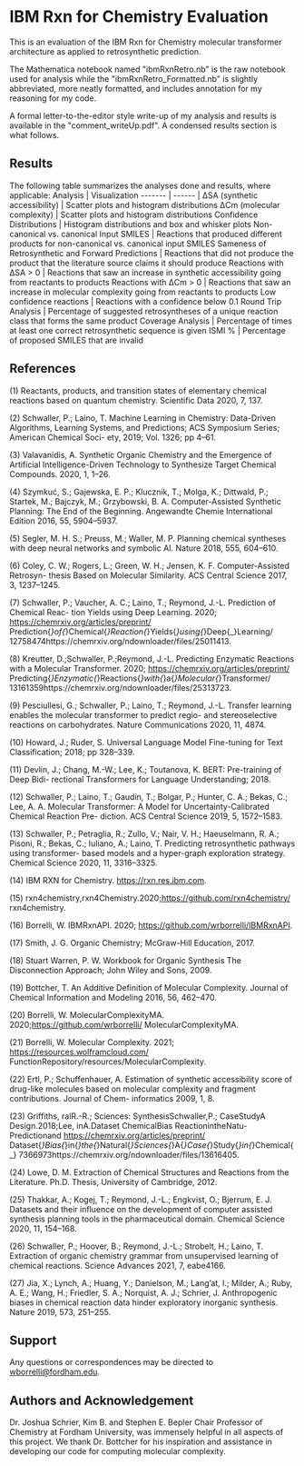 # IBM Rxn for Chemistry Evaluation

This is an evaluation of the IBM Rxn for Chemistry molecular transformer architecture as applied to retrosynthetic prediction. 

The Mathematica notebook named "ibmRxnRetro.nb" is the raw notebook used for analysis while the "ibmRxnRetro_Formatted.nb" is slightly abbreviated, more neatly formatted, and includes annotation for my reasoning for my code. 

A formal letter-to-the-editor style write-up of my analysis and results is available in the "comment_writeUp.pdf". A condensed results section is what follows.

## Results 
The following table summarizes the analyses done and results, where applicable:
Analysis | Visualization
------- | ------ |
ΔSA (synthetic accessibility) | Scatter plots and histogram distributions 
ΔCm (molecular complexity) | Scatter plots and histogram distributions
Confidence Distributions | Histogram distributions and box and whisker plots
Non-canonical vs. canonical Input SMILES | Reactions that produced different products for non-canonical vs. canonical input SMILES
Sameness of Retrosynthetic and Forward Predictions | Reactions that did not produce the product that the literature source claims it should produce
Reactions with ΔSA > 0 | Reactions that saw an increase in synthetic accessibility going from reactants to products
Reactions with ΔCm > 0 | Reactions that saw an increase in molecular complexity going from reactants to products
Low confidence reactions | Reactions with a confidence below 0.1 
Round Trip Analysis | Percentage of suggested retrosyntheses of a unique reaction class that forms the same product
Coverage Analysis | Percentage of times at least one correct retrosynthetic sequence is given 
ISMI % | Percentage of proposed SMILES that are invalid 

## References
(1) Reactants, products, and transition states of elementary chemical reactions based on
quantum chemistry. Scientific Data 2020, 7, 137.

(2) Schwaller, P.; Laino, T. Machine Learning in Chemistry: Data-Driven Algorithms,
Learning Systems, and Predictions; ACS Symposium Series; American Chemical Soci-
ety, 2019; Vol. 1326; pp 4–61.

(3) Valavanidis, A. Synthetic Organic Chemistry and the Emergence of Artificial
Intelligence-Driven Technology to Synthesize Target Chemical Compounds. 2020, 1,
1–26.

(4) Szymkuć, S.; Gajewska, E. P.; Klucznik, T.; Molga, K.; Dittwald, P.; Startek, M.;
Bajczyk, M.; Grzybowski, B. A. Computer-Assisted Synthetic Planning: The End of
the Beginning. Angewandte Chemie International Edition 2016, 55, 5904–5937.

(5) Segler, M. H. S.; Preuss, M.; Waller, M. P. Planning chemical syntheses with deep
neural networks and symbolic AI. Nature 2018, 555, 604–610.

(6) Coley, C. W.; Rogers, L.; Green, W. H.; Jensen, K. F. Computer-Assisted Retrosyn-
thesis Based on Molecular Similarity. ACS Central Science 2017, 3, 1237–1245.

(7) Schwaller, P.; Vaucher, A. C.; Laino, T.; Reymond, J.-L. Prediction of Chemical Reac-
tion Yields using Deep Learning. 2020; https://chemrxiv.org/articles/preprint/
Prediction{_}of{_}Chemical{_}Reaction{_}Yields{_}using{_}Deep{_}Learning/
12758474https://chemrxiv.org/ndownloader/files/25011413.

(8) Kreutter, D.;Schwaller, P.;Reymond, J.-L. Predicting Enzymatic Reactions
with a Molecular Transformer. 2020; https://chemrxiv.org/articles/preprint/
Predicting{_}Enzymatic{_}Reactions{_}with{_}a{_}Molecular{_}Transformer/
13161359https://chemrxiv.org/ndownloader/files/25313723.

(9) Pesciullesi, G.; Schwaller, P.; Laino, T.; Reymond, J.-L. Transfer learning enables the
molecular transformer to predict regio- and stereoselective reactions on carbohydrates.
Nature Communications 2020, 11, 4874.

(10) Howard, J.; Ruder, S. Universal Language Model Fine-tuning for Text Classification;
2018; pp 328–339.

(11) Devlin, J.; Chang, M.-W.; Lee, K.; Toutanova, K. BERT: Pre-training of Deep Bidi-
rectional Transformers for Language Understanding; 2018.

(12) Schwaller, P.; Laino, T.; Gaudin, T.; Bolgar, P.; Hunter, C. A.; Bekas, C.; Lee, A. A.
Molecular Transformer: A Model for Uncertainty-Calibrated Chemical Reaction Pre-
diction. ACS Central Science 2019, 5, 1572–1583.

(13) Schwaller, P.; Petraglia, R.; Zullo, V.; Nair, V. H.; Haeuselmann, R. A.; Pisoni, R.;
Bekas, C.; Iuliano, A.; Laino, T. Predicting retrosynthetic pathways using transformer-
based models and a hyper-graph exploration strategy. Chemical Science 2020, 11,
3316–3325.

(14) IBM RXN for Chemistry. https://rxn.res.ibm.com.

(15) rxn4chemistry,rxn4Chemistry.2020;https://github.com/rxn4chemistry/
rxn4chemistry.

(16) Borrelli, W. IBMRxnAPI. 2020; https://github.com/wrborrelli/IBMRxnAPI.

(17) Smith, J. G. Organic Chemistry; McGraw-Hill Education, 2017.

(18) Stuart Warren, P. W. Workbook for Organic Synthesis The Disconnection Approach;
John Wiley and Sons, 2009.

(19) Bottcher, T. An Additive Definition of Molecular Complexity. Journal of Chemical
Information and Modeling 2016, 56, 462–470.

(20) Borrelli, W. MolecularComplexityMA. 2020;https://github.com/wrborrelli/
MolecularComplexityMA.

(21) Borrelli, W. Molecular Complexity. 2021; https://resources.wolframcloud.com/
FunctionRepository/resources/MolecularComplexity.

(22) Ertl, P.; Schuffenhauer, A. Estimation of synthetic accessibility score of drug-like
molecules based on molecular complexity and fragment contributions. Journal of Chem-
informatics 2009, 1, 8.

(23) Griffiths,
ralR.-R.;
Sciences:
SynthesisSchwaller,P.;
CaseStudyA
Design.2018;Lee,
inA.Dataset
ChemicalBias
ReactionintheNatu-
Predictionand
https://chemrxiv.org/articles/preprint/
Dataset{_}Bias{_}in{_}the{_}Natural{_}Sciences{_}A{_}Case{_}Study{_}in{_}Chemical{_}
7366973https://chemrxiv.org/ndownloader/files/13616405.

(24) Lowe, D. M. Extraction of Chemical Structures and Reactions from the Literature.
Ph.D. Thesis, University of Cambridge, 2012.

(25) Thakkar, A.; Kogej, T.; Reymond, J.-L.; Engkvist, O.; Bjerrum, E. J. Datasets and
their influence on the development of computer assisted synthesis planning tools in the
pharmaceutical domain. Chemical Science 2020, 11, 154–168.

(26) Schwaller, P.; Hoover, B.; Reymond, J.-L.; Strobelt, H.; Laino, T. Extraction of organic
chemistry grammar from unsupervised learning of chemical reactions. Science Advances
2021, 7, eabe4166.

(27) Jia, X.; Lynch, A.; Huang, Y.; Danielson, M.; Lang’at, I.; Milder, A.; Ruby, A. E.;
Wang, H.; Friedler, S. A.; Norquist, A. J.; Schrier, J. Anthropogenic biases in chemical
reaction data hinder exploratory inorganic synthesis. Nature 2019, 573, 251–255.

## Support
Any questions or correspondences may be directed to wborrelli@fordham.edu.

## Authors and Acknowledgement
Dr. Joshua Schrier, Kim B. and Stephen E. Bepler Chair Professor of Chemistry at Fordham University, was immensely helpful in all aspects of this project. We thank Dr. Bottcher for his inspiration and assistance in developing our code for computing molecular complexity.
